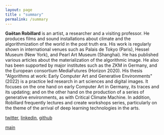 ```yaml
---
layout: page
title : "summary"
permalink: /summary
---
```


**Gaëtan Robillard** is an artist, a researcher and a visiting professor. He produces films and sound installations about climate and the algorithmization of the world in the post truth era. His work is regularly shown in international venues such as Palais de Tokyo (Paris), Hessel Museum (New York), and Pearl Art Museum (Shanghai). He has published various articles about the materialization of the algorithmic image. He also has been supported by major institutes such as the ZKM in Germany, and the European consortium MediaFutures (Horizon 2020). His thesis "Algorithms at work: Early Computer Art and Generative Environments" (2022) is a practice led research in art sciences and digital images. It focuses on the one hand on early Computer Art in Germany, its traces and its updating; and on the other hand on the production of a series of generative environments, as with Critical Climate Machine. In addition, Robillard frequently lectures and create workshops series, particularly on the theme of the arrival of deep learning technologies in the arts.

[twitter](https://twitter.com/RobillardStudio), [linkedin](https://www.linkedin.com/in/gaetanrobillard/), [github](https://github.com/robillardstudio)

[main](README.md)
